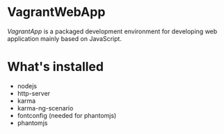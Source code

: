 # VagrantWebApp

*VagrantApp* is a packaged development environment for developing web application mainly based on JavaScript.

# What's installed

+ nodejs
+ http-server
+ karma
+ karma-ng-scenario
+ fontconfig (needed for phantomjs)
+ phantomjs


